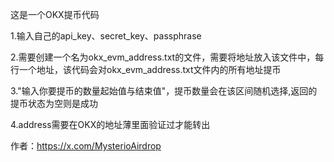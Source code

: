 这是一个OKX提币代码

1.输入自己的api_key、secret_key、passphrase

2.需要创建一个名为okx_evm_address.txt的文件，需要将地址放入该文件中，每行一个地址，该代码会对okx_evm_address.txt文件内的所有地址提币

3."输入你要提币的数量起始值与结束值"，提币数量会在该区间随机选择,返回的提币状态为空则是成功

4.address需要在OKX的地址薄里面验证过才能转出



作者：https://x.com/MysterioAirdrop